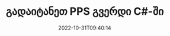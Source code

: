 ---
############################# Static ############################
layout: "auto-gen-merger"
date: 2022-10-31T09:40:14
draft: false
otherformats: ppt pptx rtf tex vdx vsdm vsdx vssm vssx vstm vstx vsx vtx xlam xls xlsb

############################# Head ############################
head_title: "გადაიტანეთ PPS გვერდი C#-ში"
head_description: "გადაიტანეთ გვერდები PPS დოკუმენტში C#-ში ნებისმიერ პოზიციაზე დოკუმენტების შერწყმის API-ის გამოყენებით."

############################# Header ############################
title: "გადაიტანეთ PPS გვერდი C#-ში"
description: "გადაიტანეთ PPS გვერდი .NET კოდის რამდენიმე ხაზით."
bg_image: "https://cms.admin.containerize.com/templates/aspose/App_Themes/V3/images/bg/header1.png"
bg_overlay: false
button:
    enable: true
    icon: "fas fa-arrow-down"
    label: "ჩამოტვირთეთ უფასო საცდელი"
    link: "https://downloads.groupdocs.com/merger/net"

############################# SubMenu ############################
submenu:
    enable: true

    left:
        img_alt: "GroupDocs.Merger for .NET"
        image: "https://cms.admin.containerize.com/templates/groupdocs/images/product-logos/90x90-noborder/groupdocs-merger-net.png"
        product: "GroupDocs.Merger"
        platform: ".NET"

    middle:
        button:

            # button loop
            - link: "https://apireference.groupdocs.com/merger/net"
              text: "API მითითება"

            # button loop
            - link: "https://github.com/groupdocs-merger"
              text: "კოდის მაგალითები"

            # button loop
            - link: "https://products.groupdocs.app/merger/family"
              text: "ცოცხალი დემო"

            # button loop
            - link: "https://purchase.groupdocs.com/pricing/merger/net"
              text: "ფასი"

    right:
        link_download: "https://downloads.groupdocs.com/merger"
        link_learn: "https://docs.groupdocs.com/merger/net"
        link_buy: "https://purchase.groupdocs.com"

############################# About ############################
about:
    enable: true
    title: "GroupDocs.Merger for .NET API-ს შესახებ"
    content: |
        [GroupDocs.Merger for .NET](/ka/merger/net/) გთავაზობთ მარტივ გადაწყვეტას უსაფრთხოდ შერწყმისა და გაყოფისთვის დოკუმენტის ფორმატების ფართო სპექტრს შორის, PDF, Microsoft Office (Word, Excel, PowerPoint) შორის. , OneNote), OpenDocument, HTML, სურათები და მრავალი სხვა .NET აპლიკაციებში. კოდის მხოლოდ რამდენიმე სტრიქონის დამატებით, შეასრულეთ დოკუმენტის რამდენიმე ოპერაცია, როგორიცაა გადატანა, ამოღება, როტაცია, გაცვლა, ამონაწერი ან შეცვალეთ გვერდების ორიენტაცია დოკუმენტებში. დოკუმენტების გაერთიანების API ასევე მხარს უჭერს დოკუმენტის გვერდების გადახედვას, როგორც გამოსახულება დოკუმენტის სტრუქტურის, ფორმატირებისა და გვერდის შინაარსის გასაანალიზებლად.
        
        GroupDocs.Merger API არის სწორი არჩევანი კორპორატიული გადაწყვეტილებებისთვის, რომლებსაც სჭირდებათ ფაილის გვერდის გადაადგილების ფუნქციები. ეს API-ები კარგად არის მხარდაჭერილი ყველა ძირითად ოპერაციულ სისტემასა და პლატფორმაზე, მათ შორის {{ Runtime}}.

############################# Steps ############################
steps:
    enable: true
    title_left: "გადაიტანეთ PPS ფაილის გვერდი .NET-ში"
    content_left: |
        [GroupDocs.Merger for .NET](/ka/merger/net/) უადვილებს C# დეველოპერებს გვერდების გადატანას PPS ფაილში რამდენიმე მარტივი ნაბიჯის განხორციელებით .
        
        * ინიციალიზაცია **MoveOptions** მიმდინარე და ახალი გვერდის ნომრების დასაზუსტებლად.
        * შექმენით **Merger**-ის ახალი ეგზემპლარი და გადაიტანეთ წყაროს დოკუმენტის გზა კონსტრუქტორის პარამეტრად.
        * დარეკეთ **MovePage** და გაიარეთ **MoveOptions** ობიექტი.
        * დარეკეთ **Save** და მიუთითეთ ფაილის გზა შედეგი დოკუმენტის შესანახად.

    title_right: "სისტემის მოთხოვნები"
    content_right: |
        GroupDocs.Merger for .NET API-ები მხარდაჭერილია ყველა ძირითად პლატფორმაზე და ოპერაციულ სისტემაზე. ქვემოთ მოცემული კოდის შესრულებამდე, დარწმუნდით, რომ თქვენს სისტემაში დაინსტალირებული გაქვთ შემდეგი წინაპირობები.

        * ოპერაციული სისტემები: Microsoft Windows, Linux, MacOS
        * განვითარების გარემო: Visual Studio, Xamarin, MonoDevelop
        * ჩარჩოები: .NET Framework, .NET Standard, .NET Core, Mono
        * ჩამოტვირთეთ GroupDocs.Merger for .NET-ის უახლესი ვერსია [NuGet](https://www.nuget.org/packages/groupdocs.merger)
         
    code: |
     {{% merger/additional-styles %}}
     {{< merger/code-merger title="როგორ გადავიტანოთ PPS ფაილის გვერდები C#-ის მაგალითის კოდის გამოყენებით">}}

        ```csharp    
        // გადაიტანეთ PPS ფაილის გვერდები GroupDocs.Merger API-ს გამოყენებით
        int pageNumber = 6;
        int newPageNumber = 1;

        // მოახდინეთ MoveOptions კლასის ინიცირება, რათა მიუთითოთ მიმდინარე და ახალი გვერდის ნომრები
        MoveOptions moveOptions = new MoveOptions(pageNumber, newPageNumber);

        // მყისიერი შერწყმა შეყვანით PPS დოკუმენტით
        using (Merger merger = new Merger("input.pps"))
          {
            // გამოიძახეთ MovePage მეთოდი და გადაეცით მას MoveOptions ობიექტი
            merger.MovePage(moveOptions);
    
            // გამოიძახეთ Save მეთოდი და გაიარეთ სასურველი ფაილის გზა გამომავალი დოკუმენტის შესანახად
            merger.Save("output.pps");
          }
        ```
     {{< /merger/code-merger >}}

############################# Demos ############################
demos:
    enable: true
    title: "ცოცხალი დემო - გადატანა PPS გვერდის ონლაინ რეჟიმში"
    content: |
       გადაიტანეთ PPS ფაილის გვერდები ახლავე, ეწვიეთ [GroupDocs.Merger Live Demos](https://products.groupdocs.app/splitter/move-pages/pps) ვებსაიტს.
       ცოცხალი დემოს აქვს შემდეგი უპირატესობები.
        
############################# About Formats ############################
about_formats:
    enable: true

############################# More Formats ############################
more_formats:
    enable: true
    title: "სხვა დოკუმენტის ფორმატების გვერდების გადატანა"
    content: |
        .NET დოკუმენტების გაერთიანება და გაყოფა API ფაილის ფორმატებისა და სურათებისთვის. გადაიტანეთ ზოგიერთი პოპულარული ფაილის ფორმატი, როგორც ეს მოცემულია ქვემოთ.

############################# Back to top ###############################
back_to_top:
    enable: true
---